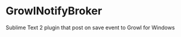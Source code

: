 GrowlNotifyBroker
=================

Sublime Text 2 plugin that post on save event to Growl for Windows
